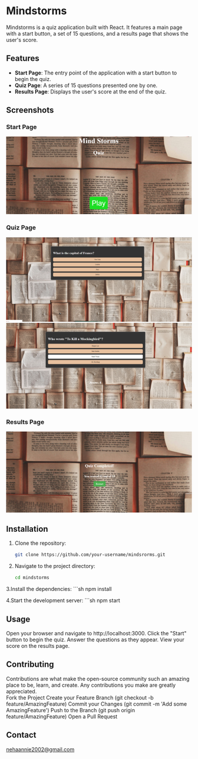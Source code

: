 # Mindstorms

Mindstorms is a quiz application built with React. It features a main page with a start button, a set of 15 questions, and a results page that shows the user's score.

## Features

- **Start Page**: The entry point of the application with a start button to begin the quiz.
- **Quiz Page**: A series of 15 questions presented one by one.
- **Results Page**: Displays the user's score at the end of the quiz.

## Screenshots

### Start Page<br>
![Start Page](images/main.png)<br>
### Quiz Page<br>
![Quiz Page](images/page1.png)<br>
![Quiz Page](images/page2.png)<br>
### Results Page<br>
![Results Page](images/result.png)

## Installation

1. Clone the repository:
   ```sh
   git clone https://github.com/your-username/mindsrorms.git

2. Navigate to the project directory:
     ```sh
     cd mindstorms

3.Install the dependencies:
     ```sh
     npm install

4.Start the development server:
    ```sh
    npm start

## Usage
Open your browser and navigate to http://localhost:3000.
Click the "Start" button to begin the quiz.
Answer the questions as they appear.
View your score on the results page.

## Contributing
Contributions are what make the open-source community such an amazing place to be, learn, and create. Any contributions you make are greatly appreciated.<br>
Fork the Project
Create your Feature Branch (git checkout -b feature/AmazingFeature)
Commit your Changes (git commit -m 'Add some AmazingFeature')
Push to the Branch (git push origin feature/AmazingFeature)
Open a Pull Request

## Contact
nehaannie2002@gmail.com


